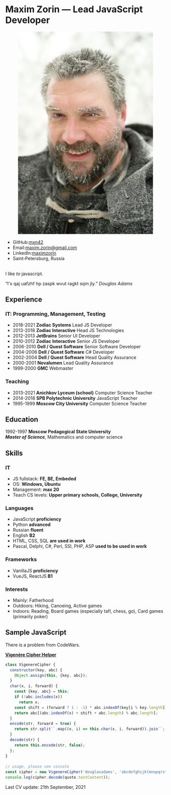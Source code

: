 # Maxim Zorin — **Lead JavaScript Developer**
<figure class="photo"><img src="mxn42-photo.jpg" alt="Maxim Zorin in winter"></figure>

<aside data-toc-label="Contacts">
<ul class="contacts">
<li>GitHub:<a href="https://github.com/mxn42">mxn42</a></li>
<li>Email:<a href="mailto:maxim.zorin@gmail.com">maxim.zorin@gmail.com</a></li>
<li>LinkedIn:<a href="https://www.linkedin.com/in/maximzorin/">maximzorin</a></li>
<li>Saint‑Petersburg,&nbsp;Russia</li>
</ul>
</aside>

<a data-toc-label="About me"></a>
\
I like _to_ javascript.

<q id="quote">I'x qaj uafzhf hp zaspk wvut ragkt sqm jly.</q> <cite>Douglas Adams</cite>

<a data-toc-label="Experience"></a>
## Experience

### IT: Programming, Management, Testing
- 2018-2021 **Zodiac Systems** Lead JS Developer
- 2013-2018 **Zodiac Interactive** Head JS Technologies
- 2012-2013 **JetBrains** Senior UI Developer
- 2010-2012 **Zodiac Interactive** Senior JS Developer
- 2006-2010 **Dell / Quest Software** Senior Software Developer
- 2004-2006 **Dell / Quest Software** C# Developer
- 2002-2004 **Dell / Quest Software** Head Quality Assurance
- 2000-2001 **Novalumen** Lead Quality Assurance
- 1999-2000 **GMC** Webmaster

### Teaching
- 2013-2021 **Anichkov Lyceum (school)** Computer Science Teacher
- 2014-2018 **SPB Polytechnic University** JavaScript Teacher
- 1995-1999 **Moscow City University** Computer Science Teacher

<a data-toc-label="Education"></a>
## Education

1992-1997 **Moscow Pedagogical State University** \
_**Master of Science**_, Mathematics and computer science

<a data-toc-label="Skills"></a>
## Skills

### IT
- JS fullstack: **FE, BE, Embeded**
- OS: **Windows, Ubuntu**
- Management: **max 20**
- Teach CS levels: **Upper primary schools, College, University**

### Languages
- JavaScript **proficiency**
- Python **advanced**
- Russian **fluent**
- English **B2**
- HTML, CSS, SQL **are used in work**
- Pascal, Delphi, C#, Perl, SSI, PHP, ASP **used to be used in work**

### Frameworks
- VanillaJS  **proficiency**
- VueJS, ReactJS **B1**

### Interests
- Mainly: Fatherhood
- Outdoors: Hiking, Canoeing, Active games
- Indoors: Reading, Board games (especially tafl, chess, go), Сard games (primarily poker)

<a data-toc-label="Sample JS"></a>
## Sample JavaScript

There is a problem from CodeWars.

**[Vigenère Cipher Helper](https://www.codewars.com/kata/52d1bd3694d26f8d6e0000d3)**
```javascript
class VigenereCipher {
  constructor(key, abc) {
    Object.assign(this, {key, abc});
  }
  char(x, i, forward) {
    const {key, abc} = this;
    if (!abc.includes(x))
      return x;
    const shift = (forward ? 1 : -1) * abc.indexOf(key[i % key.length]);
    return abc[(abc.indexOf(x) + shift + abc.length) % abc.length];
  }
  encode(str, forward = true) {
    return str.split``.map((x, i) => this.char(x, i, forward)).join``;
  }
  decode(str) {
    return this.encode(str, false);
  };
}

// usage, please see console
const cipher = new VigenereCipher('douglasadams', 'abcdefghijklmnopqrstuvwxyz');
console.log(cipher.decode(quote.textContent));
```


<aside class="last-update">
  Last CV update: <time datetime="2021-09-21">21th September, 2021</time>
</aside>
